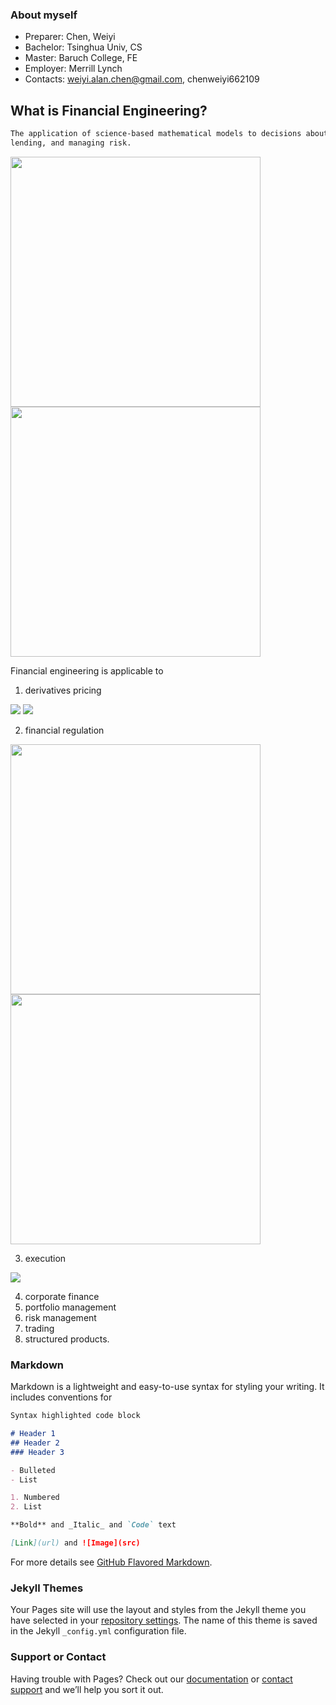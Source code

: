 ### About myself

- Preparer: Chen, Weiyi
- Bachelor: Tsinghua Univ, CS
- Master: Baruch College, FE
- Employer: Merrill Lynch
- Contacts: weiyi.alan.chen@gmail.com, chenweiyi662109

## What is Financial Engineering?

```markdown
The application of science-based mathematical models to decisions about saving, investing, borrowing, 
lending, and managing risk.
```

<img src="https://previews.123rf.com/images/radiantskies/radiantskies1212/radiantskies121201630/16719564-Abstract-word-cloud-for-Financial-engineering-with-related-tags-and-terms-Stock-Photo.jpg" width="400">
<img src="http://thompsonenterprisesltd.com/wp-content/uploads/2015/03/Thompson_Engineering_Decision_and_Financial_Engineering_Group.jpg" width="400">

Financial engineering is applicable to 

1. derivatives pricing

<img src="http://i.investopedia.com/inv/dictionary/terms/optvalue_0606.gif">
<img src="https://static1.squarespace.com/static/5371c4c9e4b0cb63d6f51baf/t/537f7b00e4b00c859fe19c2d/1400863498603/">

2. financial regulation

<img src="http://harvardpolitics.com/blog/wp-content/uploads/2009/12/0-cover.jpg" width="400">
<img src="http://www.biia.net/wp-content/uploads/2010/12/010-Media-Regulations-in-China.jpg" width="400">

3. execution

<img src="http://www.esignal.com/medias/2015/10/options-analytix-beauty.png">

4. corporate finance
5. portfolio management
6. risk management
7. trading
8. structured products.

### Markdown

Markdown is a lightweight and easy-to-use syntax for styling your writing. It includes conventions for

```markdown
Syntax highlighted code block

# Header 1
## Header 2
### Header 3

- Bulleted
- List

1. Numbered
2. List

**Bold** and _Italic_ and `Code` text

[Link](url) and ![Image](src)
```

For more details see [GitHub Flavored Markdown](https://guides.github.com/features/mastering-markdown/).

### Jekyll Themes

Your Pages site will use the layout and styles from the Jekyll theme you have selected in your [repository settings](https://github.com/weiyialanchen/nuts/settings). The name of this theme is saved in the Jekyll `_config.yml` configuration file.

### Support or Contact

Having trouble with Pages? Check out our [documentation](https://help.github.com/categories/github-pages-basics/) or [contact support](https://github.com/contact) and we’ll help you sort it out.
